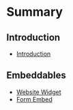 # Summary

## Introduction

* [Introduction](README.md)

## Embeddables

* [Website Widget](embeddables/website-widget.md)
* [Form Embed](embeddables/form-embed.md)


